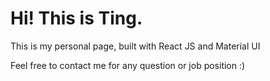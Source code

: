 # Hi! This is Ting.

This is my personal page, built with React JS and Material UI

Feel free to contact me for any question or job position :)
